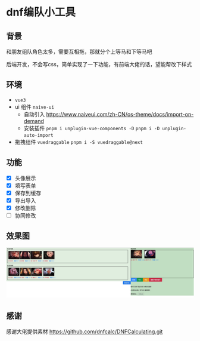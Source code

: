 # dnf编队小工具

## 背景
和朋友组队角色太多，需要互相拖，那就分个上等马和下等马吧

后端开发，不会写css，简单实现了一下功能，有前端大佬的话，望能帮改下样式
## 环境
- `vue3` 
- ui 组件 `naive-ui` 
  - 自动引入 https://www.naiveui.com/zh-CN/os-theme/docs/import-on-demand
  - 安装插件 `pnpm i unplugin-vue-components -D` `pnpm i -D unplugin-auto-import`
- 拖拽组件 `vuedraggable` `pnpm i -S vuedraggable@next`


## 功能
- [x] 头像展示
- [x] 填写表单
- [x] 保存到缓存
- [x] 导出导入
- [x] 修改删除
- [ ] 协同修改

## 效果图
![效果](preview.png)

## 感谢

感谢大佬提供素材 https://github.com/dnfcalc/DNFCalculating.git


